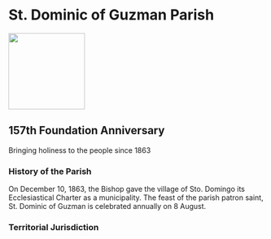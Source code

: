 # St. Dominic of Guzman Parish

<img src="https://www.facebook.com/photo/?fbid=401614298793982&set=a.401614275460651" width="150" height="150" />

## 157th Foundation Anniversary

Bringing holiness to the people since 1863

### History of the Parish

On December 10, 1863, the Bishop gave the village of Sto. Domingo its Ecclesiastical Charter as a municipality. The feast of the parish patron saint, St. Dominic of Guzman is celebrated annually on 8 August.

### Territorial Jurisdiction 






